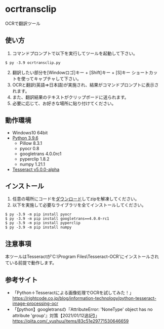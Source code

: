 # ocrtransclip
OCRで翻訳ツール

## 使い方
1. コマンドプロンプトで以下を実行してツールを起動して下さい。
```
$ py -3.9 ocrtransclip.py
```
2. 翻訳したい部分を[Windowロゴ]キー + [Shift]キー + [S]キー ショートカットを使ってキャプチャして下さい。
3. OCRと翻訳(英語⇒日本語)が実施され、結果がコマンドプロンプトに表示されます。
4. また、翻訳結果のテキストがクリップボードに送られます。
5. 必要に応じて、お好きな場所に貼り付けてください。

## 動作環境
- Windows10 64bit<br>
- [Python 3.9.6](https://www.python.org/downloads/release/python-396/)<br>
    - Pillow      8.3.1<br>
    - pyocr       0.8<br>
    - googletrans 4.0.0rc1<br>
    - pyperclip   1.8.2<br>
    - numpy       1.21.1<br>
- [Tesseract v5.0.0-alpha](https://github.com/UB-Mannheim/tesseract/wiki)<br>

## インストール
1. 任意の場所にコードを[ダウンロード](https://github.com/y-tetsu/ocrtransclip/archive/refs/heads/main.zip)してzipを解凍してください。
2. 以下を実施して必要なライブラリを全てインストールしてください。
```
$ py -3.9 -m pip install pyocr
$ py -3.9 -m pip install googletrans==4.0.0-rc1
$ py -3.9 -m pip install pyperclip
$ py -3.9 -m pip install numpy
```

## 注意事項
本ツールはTesseractが'C:\\Program Files\\Tesseract-OCR'にインストールされている前提で動作します。

## 参考サイト
- 「Python＋Tesseractによる画像処理でOCRを試してみた！」https://rightcode.co.jp/blog/information-technology/python-tesseract-image-processing-ocr
- 「【python】googletransの『AttributeError: 'NoneType' object has no attribute 'group'』対策【2021/01/12追記】」https://qiita.com/_yushuu/items/83c51e29771530646659
